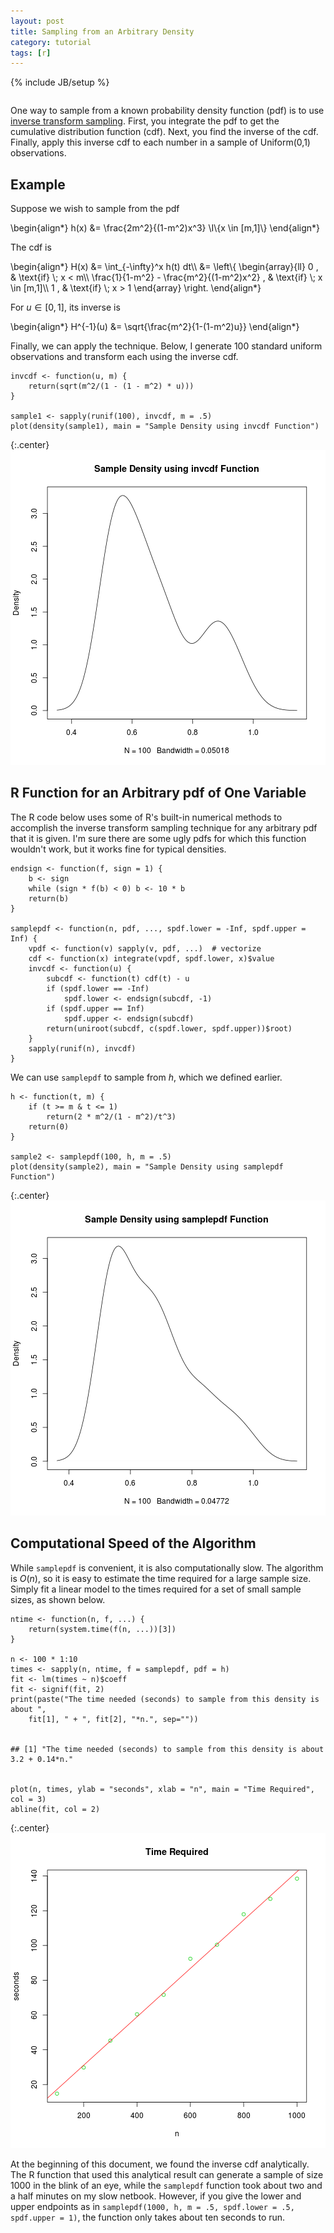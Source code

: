 ```yaml
---
layout: post
title: Sampling from an Arbitrary Density
category: tutorial
tags: [r]
---
```

{% include JB/setup %}
<div style='visibility: hidden; height: 0;'>$\newcommand{\I}{\mathbb{I}}$</div>

One way to sample from a known probability density function (pdf) is to use [inverse transform sampling](http://en.wikipedia.org/wiki/Inverse_transform_sampling). First, you integrate the pdf to get the cumulative distribution function (cdf). Next, you find the inverse of the cdf. Finally, apply this inverse cdf to each number in a sample of Uniform(0,1) observations.


## Example

Suppose we wish to sample from the pdf


<div>\begin{align*}
h(x) &= \frac{2m^2}{(1-m^2)x^3} \I\{x \in [m,1]\}
\end{align*}</div>

The cdf is


<div>\begin{align*}
H(x) &= \int_{-\infty}^x h(t) dt\\
 &= \left\{
     \begin{array}{ll}
       0 , & \text{if} \; x < m\\
       \frac{1}{1-m^2} - \frac{m^2}{(1-m^2)x^2} , & \text{if} \; x \in [m,1]\\
       1 , & \text{if} \; x > 1
     \end{array}
    \right.
\end{align*}</div>

For $u \in [0,1]$, its inverse is


<div>\begin{align*}
H^{-1}(u) &= \sqrt{\frac{m^2}{1-(1-m^2)u}}
\end{align*}</div>

Finally, we can apply the technique. Below, I generate 100 standard uniform observations and transform each using the inverse cdf.


    invcdf <- function(u, m) {
        return(sqrt(m^2/(1 - (1 - m^2) * u)))
    }
    
    sample1 <- sapply(runif(100), invcdf, m = .5)
    plot(density(sample1), main = "Sample Density using invcdf Function")


{:.center}
![plot of chunk unnamed-chunk-1](/static/2012-11-20-sampling-from-an-arbitrary-density/unnamed-chunk-1.png) 



## R Function for an Arbitrary pdf of One Variable

The R code below uses some of R's built-in numerical methods to accomplish the inverse transform sampling technique for any arbitrary pdf that it is given. I'm sure there are some ugly pdfs for which this function wouldn't work, but it works fine for typical densities.


    endsign <- function(f, sign = 1) {
        b <- sign
        while (sign * f(b) < 0) b <- 10 * b
        return(b)
    }
    
    samplepdf <- function(n, pdf, ..., spdf.lower = -Inf, spdf.upper = Inf) {
        vpdf <- function(v) sapply(v, pdf, ...)  # vectorize
        cdf <- function(x) integrate(vpdf, spdf.lower, x)$value
        invcdf <- function(u) {
            subcdf <- function(t) cdf(t) - u
            if (spdf.lower == -Inf) 
                spdf.lower <- endsign(subcdf, -1)
            if (spdf.upper == Inf) 
                spdf.upper <- endsign(subcdf)
            return(uniroot(subcdf, c(spdf.lower, spdf.upper))$root)
        }
        sapply(runif(n), invcdf)
    }



We can use `samplepdf` to sample from $h$, which we defined earlier.


    h <- function(t, m) {
        if (t >= m & t <= 1) 
            return(2 * m^2/(1 - m^2)/t^3)
        return(0)
    }
    
    sample2 <- samplepdf(100, h, m = .5)
    plot(density(sample2), main = "Sample Density using samplepdf Function")


{:.center}
![plot of chunk unnamed-chunk-3](/static/2012-11-20-sampling-from-an-arbitrary-density/unnamed-chunk-3.png) 



## Computational Speed of the Algorithm

While `samplepdf` is convenient, it is also computationally slow. The algorithm is $O(n)$, so it is easy to estimate the time required for a large sample size. Simply fit a linear model to the times required for a set of small sample sizes, as shown below.


    ntime <- function(n, f, ...) {
        return(system.time(f(n, ...))[3])
    }
    
    n <- 100 * 1:10
    times <- sapply(n, ntime, f = samplepdf, pdf = h)
    fit <- lm(times ~ n)$coeff
    fit <- signif(fit, 2)
    print(paste("The time needed (seconds) to sample from this density is about ", 
        fit[1], " + ", fit[2], "*n.", sep=""))


    ## [1] "The time needed (seconds) to sample from this density is about 3.2 + 0.14*n."


    plot(n, times, ylab = "seconds", xlab = "n", main = "Time Required", col = 3)
    abline(fit, col = 2)


{:.center}
![plot of chunk unnamed-chunk-4](/static/2012-11-20-sampling-from-an-arbitrary-density/unnamed-chunk-4.png) 


At the beginning of this document, we found the inverse cdf analytically. The R function that used this analytical result can generate a sample of size 1000 in the blink of an eye, while the `samplepdf` function took about two and a half minutes on my slow netbook. However, if you give the lower and upper endpoints as in `samplepdf(1000, h, m = .5, spdf.lower = .5, spdf.upper = 1)`, the function only takes about ten seconds to run.


